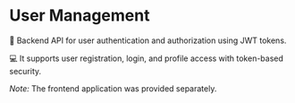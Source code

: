 # User Management

🔑 Backend API for user authentication and authorization using JWT tokens.

💻 It supports user registration, login, and profile access with token-based security.

*Note:* The frontend application was provided separately.